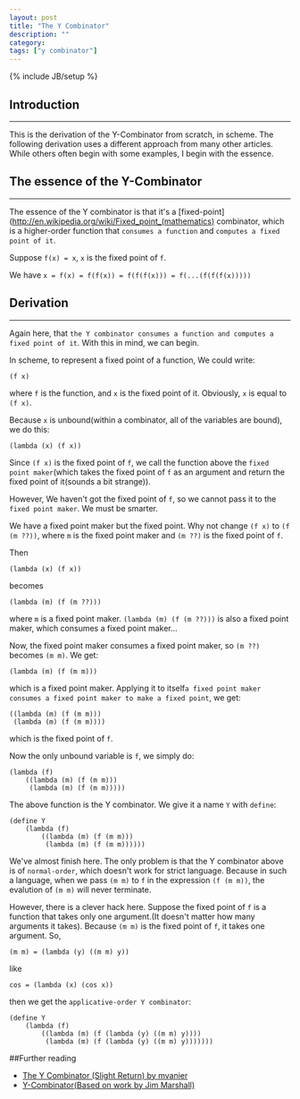 ```yaml
---
layout: post
title: "The Y Combinator"
description: ""
category: 
tags: ["y combinator"]
---
```

{% include JB/setup %}

## Introduction
---
This is the derivation of the Y-Combinator from scratch, in scheme. The following derivation uses a different approach from many other articles. While others often begin with some examples, I begin with the essence.  


## The essence of the Y-Combinator
---
The essence of the Y combinator is that it's a [fixed-point](http://en.wikipedia.org/wiki/Fixed_point_(mathematics) combinator, which is a higher-order function that `consumes a function` and `computes a fixed point of it`.

Suppose `f(x) = x`, `x` is the fixed point of `f`.  

We have `x = f(x) = f(f(x)) = f(f(f(x))) = f(...(f(f(f(x)))))`  


## Derivation
---
Again here, that `the Y combinator consumes a function and computes a fixed point of it`. With this in mind, we can begin.

In scheme, to represent a fixed point of a function, We could write:  

    (f x)
	
where `f` is the function, and `x` is the fixed point of it. Obviously, `x` is equal to `(f x)`.

Because `x` is unbound(within a combinator, all of the variables are bound), we do this:

    (lambda (x) (f x))
		
Since `(f x)` is the fixed point of `f`, we call the function above the `fixed point maker`(which takes the fixed point of `f` as an argument and return the fixed point of it(sounds a bit strange)).

However, We haven't got the fixed point of `f`, so we cannot pass it to the `fixed point maker`. We must be smarter.

We have a fixed point maker but the fixed point. Why not change `(f x)` to `(f (m ??))`, where `m` is the fixed point maker and `(m ??)` is the fixed point of `f`.

Then

    (lambda (x) (f x))

becomes

    (lambda (m) (f (m ??)))
	
where `m` is a fixed point maker. `(lambda (m) (f (m ??)))` is also a fixed point maker, which consumes a fixed point maker...

Now, the fixed point maker consumes a fixed point maker, so `(m ??)` becomes `(m m)`. We get:

    (lambda (m) (f (m m)))

which is a fixed point maker. Applying it to itself`a fixed point maker consumes a fixed point maker to make a fixed point`, we get:

    ((lambda (m) (f (m m)))
	 (lambda (m) (f (m m))))
	 
which is the fixed point of `f`.  

Now the only unbound variable is `f`, we simply do:

	(lambda (f)
		((lambda (m) (f (m m)))
	     (lambda (m) (f (m m)))))

The above function is the Y combinator. We give it a name `Y` with `define`:

	(define Y
		(lambda (f)
			((lambda (m) (f (m m)))
			 (lambda (m) (f (m m))))))
			 
We've almost finish here. The only problem is that the Y combinator above is of `normal-order`, which doesn't work for strict language. Because in such a language, when we pass `(m m)` to `f` in the expression `(f (m m))`, the evalution of `(m m)` will never terminate.
		 
However, there is a clever hack here. Suppose the fixed point of `f` is a function that takes only one argument.(It doesn't matter how many arguments it takes). Because `(m m)` is the fixed point of `f`, it takes one argument. So,

    (m m) = (lambda (y) ((m m) y))
	
like

    cos = (lambda (x) (cos x))
	
then we get the `applicative-order Y combinator`:

	(define Y
		(lambda (f)
			((lambda (m) (f (lambda (y) ((m m) y))))
			 (lambda (m) (f (lambda (y) ((m m) y)))))))


##Further reading
* [The Y Combinator (Slight Return) by mvanier](http://mvanier.livejournal.com/2897.html)
* [Y-Combinator(Based on work by Jim Marshall)](http://dangermouse.brynmawr.edu/cs245/ycomb_jim.html)
